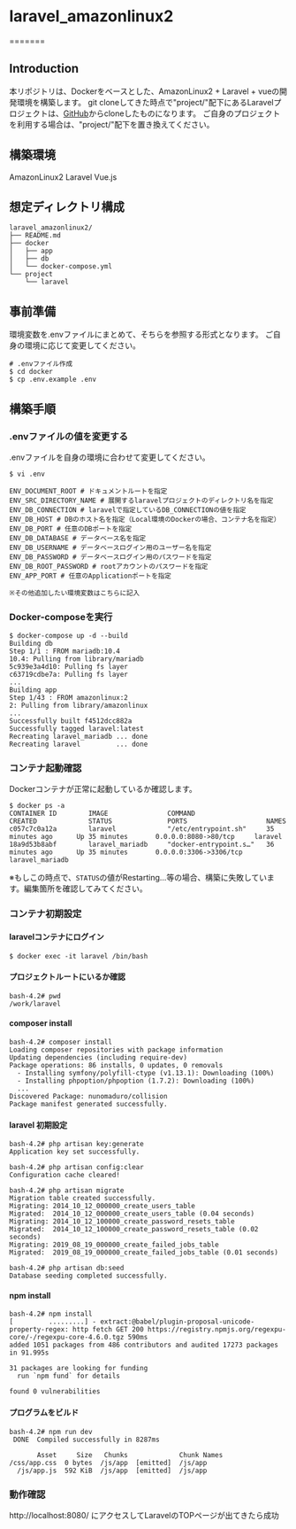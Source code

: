 # laravel_amazonlinux2
=======
## Introduction

本リポジトリは、Dockerをベースとした、AmazonLinux2 + Laravel + vueの開発環境を構築します。
git cloneしてきた時点で"project/"配下にあるLaravelプロジェクトは、[GitHub](https://github.com/laravel/laravel)からcloneしたものになります。
ご自身のプロジェクトを利用する場合は、"project/"配下を置き換えてください。

## 構築環境

AmazonLinux2
Laravel
Vue.js

## 想定ディレクトリ構成

```
laravel_amazonlinux2/
├── README.md
├── docker
│   ├── app
│   ├── db
│   └── docker-compose.yml
└── project
    └── laravel
```

## 事前準備

環境変数を.envファイルにまとめて、そちらを参照する形式となります。
ご自身の環境に応じて変更してください。

```shell
# .envファイル作成
$ cd docker
$ cp .env.example .env
```

## 構築手順

### .envファイルの値を変更する

.envファイルを自身の環境に合わせて変更してください。

```shell
$ vi .env

ENV_DOCUMENT_ROOT # ドキュメントルートを指定　
ENV_SRC_DIRECTORY_NAME # 展開するlaravelプロジェクトのディレクトリ名を指定
ENV_DB_CONNECTION # laravelで指定しているDB_CONNECTIONの値を指定
ENV_DB_HOST # DBのホスト名を指定（Local環境のDockerの場合、コンテナ名を指定）
ENV_DB_PORT # 任意のDBポートを指定
ENV_DB_DATABASE # データベース名を指定
ENV_DB_USERNAME # データベースログイン用のユーザー名を指定
ENV_DB_PASSWORD # データベースログイン用のパスワードを指定
ENV_DB_ROOT_PASSWORD # rootアカウントのパスワードを指定
ENV_APP_PORT # 任意のApplicationポートを指定

※その他追加したい環境変数はこちらに記入

```

### Docker-composeを実行


```shell
$ docker-compose up -d --build
Building db
Step 1/1 : FROM mariadb:10.4
10.4: Pulling from library/mariadb
5c939e3a4d10: Pulling fs layer
c63719cdbe7a: Pulling fs layer
...
Building app
Step 1/43 : FROM amazonlinux:2
2: Pulling from library/amazonlinux
...
Successfully built f4512dcc882a
Successfully tagged laravel:latest
Recreating laravel_mariadb ... done
Recreating laravel         ... done
```

### コンテナ起動確認

Dockerコンテナが正常に起動しているか確認します。

```shell
$ docker ps -a
CONTAINER ID        IMAGE               COMMAND                  CREATED             STATUS              PORTS                    NAMES
c057c7c0a12a        laravel             "/etc/entrypoint.sh"     35 minutes ago      Up 35 minutes       0.0.0.0:8080->80/tcp     laravel
18a9d53b8abf        laravel_mariadb     "docker-entrypoint.s…"   36 minutes ago      Up 35 minutes       0.0.0.0:3306->3306/tcp   laravel_mariadb

```

※もしこの時点で、`STATUS`の値がRestarting...等の場合、構築に失敗しています。編集箇所を確認してみてください。

### コンテナ初期設定

#### laravelコンテナにログイン

```shell
$ docker exec -it laravel /bin/bash
```

#### プロジェクトルートにいるか確認

```shell
bash-4.2# pwd
/work/laravel
```

#### composer install

```shell
bash-4.2# composer install
Loading composer repositories with package information
Updating dependencies (including require-dev)
Package operations: 86 installs, 0 updates, 0 removals
  - Installing symfony/polyfill-ctype (v1.13.1): Downloading (100%)         
  - Installing phpoption/phpoption (1.7.2): Downloading (100%)
  ...
Discovered Package: nunomaduro/collision
Package manifest generated successfully.
```

#### laravel 初期設定

```shell
bash-4.2# php artisan key:generate
Application key set successfully.

bash-4.2# php artisan config:clear
Configuration cache cleared!

bash-4.2# php artisan migrate
Migration table created successfully.
Migrating: 2014_10_12_000000_create_users_table
Migrated:  2014_10_12_000000_create_users_table (0.04 seconds)
Migrating: 2014_10_12_100000_create_password_resets_table
Migrated:  2014_10_12_100000_create_password_resets_table (0.02 seconds)
Migrating: 2019_08_19_000000_create_failed_jobs_table
Migrated:  2019_08_19_000000_create_failed_jobs_table (0.01 seconds)

bash-4.2# php artisan db:seed
Database seeding completed successfully.
```

#### npm install

```shell
bash-4.2# npm install
[         .........] - extract:@babel/plugin-proposal-unicode-property-regex: http fetch GET 200 https://registry.npmjs.org/regexpu-core/-/regexpu-core-4.6.0.tgz 590ms
added 1051 packages from 486 contributors and audited 17273 packages in 91.995s

31 packages are looking for funding
  run `npm fund` for details

found 0 vulnerabilities
```

#### プログラムをビルド

```shell
bash-4.2# npm run dev
 DONE  Compiled successfully in 8287ms
 
       Asset     Size   Chunks             Chunk Names
/css/app.css  0 bytes  /js/app  [emitted]  /js/app
  /js/app.js  592 KiB  /js/app  [emitted]  /js/app

```

### 動作確認

http://localhost:8080/ にアクセスしてLaravelのTOPページが出てきたら成功

